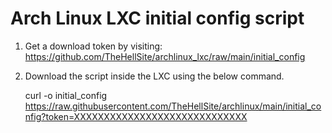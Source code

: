 # Arch Linux LXC initial config script

1. Get a download token by visiting: https://github.com/TheHellSite/archlinux_lxc/raw/main/initial_config
2. Download the script inside the LXC using the below command.

    curl -o initial_config https://raw.githubusercontent.com/TheHellSite/archlinux/main/initial_config?token=XXXXXXXXXXXXXXXXXXXXXXXXXXXXX
